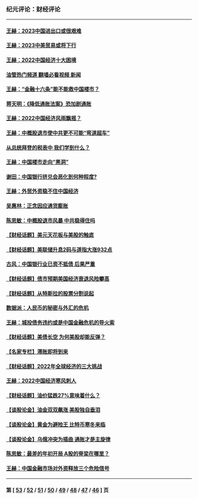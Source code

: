### 纪元评论：财经评论
---
#### [王赫：2023中国进出口或很艰难](../../pages/nsc1026/n13911515.md?01300330) 
#### [王赫：2023中美贸易或将下行](../../pages/nsc1026/n13899005.md?01300330) 
#### [王赫：2022中国经济十大困境](../../pages/nsc1026/n13883766.md?01300330) 
#### [油管热门频道 翻墙必看视频 新闻](ok?01300330)
#### [王赫：“金融十六条”能不能救中国楼市？](../../pages/nsc1026/n13868431.md?01300330) 
#### [蒋天明：《降低通胀法案》恐加剧通胀](../../pages/nsc1026/n13806996.md?01300330) 
#### [王赫：2022中国经济风雨飘摇？](../../pages/nsc1026/n13803207.md?01300330) 
#### [王赫：中概股退市使中共更不可能“弯道超车”](../../pages/nsc1026/n13802858.md?01300330) 
#### [从总统拜登的税表中 我们学到什么？](../../pages/nsc1026/n13773081.md?01300330) 
#### [王赫：中国楼市走向“黑洞”](../../pages/nsc1026/n13770647.md?01300330) 
#### [谢田：中国银行挤兑会恶化到何种程度?](../../pages/nsc1026/n13766965.md?01300330) 
#### [王赫：外贸外资稳不住中国经济](../../pages/nsc1026/n13753933.md?01300330) 
#### [吴惠林：正念因应通货膨胀](../../pages/nsc1026/n13750350.md?01300330) 
#### [陈思敏：中概股退市风暴 中共稳得住吗](../../pages/nsc1026/n13738978.md?01300330) 
#### [【财经话题】美元天花板与美股的触底](../../pages/nsc1026/n13736495.md?01300330) 
#### [【财经话题】美联储升息2码与道指大涨932点](../../pages/nsc1026/n13727377.md?01300330) 
#### [古风：中国银行业已资不抵债 后果严重](../../pages/nsc1026/n13726111.md?01300330) 
#### [【财经话题】债市预期美国经济衰退风险攀高](../../pages/nsc1026/n13698043.md?01300330) 
#### [【财经话题】从特斯拉的股票分割说起](../../pages/nsc1026/n13679733.md?01300330) 
#### [数据派：人民币的秘密与外汇的危机](../../pages/nsc1026/n13667092.md?01300330) 
#### [王赫：城投债务违约或是中国金融危机的导火索](../../pages/nsc1026/n13665322.md?01300330) 
#### [【财经话题】美债长空 为何美股却能反弹？](../../pages/nsc1026/n13665895.md?01300330) 
#### [【名家专栏】滞胀即将到来](../../pages/nsc1026/n13658171.md?01300330) 
#### [【财经话题】2022年全球经济的三大挑战](../../pages/nsc1026/n13654423.md?01300330) 
#### [王赫：2022中国经济寒风刺人](../../pages/nsc1026/n13651403.md?01300330) 
#### [【财经话题】油价猛跌27%意味着什么？](../../pages/nsc1026/n13648767.md?01300330) 
#### [【谈股论金】油金双双飙涨 美股独自垂泪](../../pages/nsc1026/n13631742.md?01300330) 
#### [【谈股论金】黄金为避险王 比特币寒冬来临](../../pages/nsc1026/n13600406.md?01300330) 
#### [【谈股论金】乌俄冲突为插曲 通胀才是主旋律](../../pages/nsc1026/n13576797.md?01300330) 
#### [陈思敏：最差的年初开局 A股的脊梁在哪里？](../../pages/nsc1026/n13558359.md?01300330) 
#### [王赫：中国金融市场对外资释放三个危险信号](../../pages/nsc1026/n13546389.md?01300330) 

---
#### 第 [ [53](./53.md?01300330) / [52](./52.md?01300330) / [51](./51.md?01300330) / [50](./50.md?01300330) / [49](./49.md?01300330) / [48](./48.md?01300330) / [47](./47.md?01300330) / [46](./46.md?01300330) ] 页
